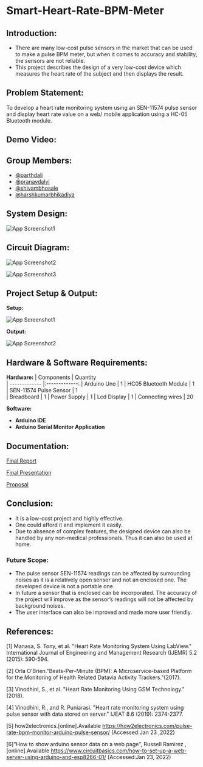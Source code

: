 # Smart-Heart-Rate-BPM-Meter

## Introduction:
- There are many low-cost pulse sensors in the market that can be used to make a pulse BPM meter, but when it comes to accuracy and stability, the sensors are not
reliable.
- This project describes the design of a very low-cost device which measures the heart rate of the subject and then displays the result.

## Problem Statement:
To develop a heart rate monitoring system using an SEN-11574 pulse sensor and display heart rate value on a web/ mobile application using a HC-05 Bluetooth
module.

## Demo Video:

[]()

## Group Members:
- [@parthdali](https://github.com/parthd06)
- [@pranavdalvi](https://github.com/PRANAVD-10)
- [@shivambhosale](https://github.com/ShivamB10)
- [@harshkumarbhikadiya](https://github.com/Harshbhikadiya29)

## System Design:

![App Screenshot1](https://github.com/parthd06/Smart-Heart-Rate-BPM-Meter/blob/main/Images/ss1.png)

## Circuit Diagram:

![App Screenshot2](https://github.com/parthd06/Smart-Heart-Rate-BPM-Meter/blob/main/Images/ss2.png)

![App Screenshot3](https://github.com/parthd06/Smart-Heart-Rate-BPM-Meter/blob/main/Images/ss3.png)

## Project Setup & Output:
**Setup:**

![App Screenshot1](https://github.com/parthd06/Smart-Heart-Rate-BPM-Meter/blob/main/Images/ss4.png)

**Output:**

![App Screenshot2](https://github.com/parthd06/Smart-Heart-Rate-BPM-Meter/blob/main/Images/ss5.png)

## Hardware & Software Requirements:
**Hardware:**
| Components    | Quantity     
| ------------- |:-------------:
| Arduino Uno     | 1
| HC05 Bluetooth Module      | 1     
| SEN-11574 Pulse Sensor | 1    
| Breadboard     | 1
| Power Supply     | 1
| Lcd Display     | 1
| Connecting wires     | 20

**Software:** 
- **Arduino IDE**
- **Arduino Serial Monitor Application**

## Documentation:
[Final Report](https://github.com/parthd06/Smart-Heart-Rate-BPM-Meter/blob/main/Documents/SL_Final_Report.pdf)

[Final Presentation](https://github.com/parthd06/Smart-Heart-Rate-BPM-Meter/blob/main/Documents/SL_Presentation.pdf)

[Proposal](https://github.com/parthd06/Smart-Heart-Rate-BPM-Meter/blob/main/Documents/SL_Proposal.pdf)

## Conclusion:
- It is a low-cost project and highly effective. 
- One could afford it and implement it easily.
- Due to absence of complex features, the designed device can also be handled by any non-medical professionals. Thus it can also be used at home.

### Future Scope:
- The pulse sensor SEN-11574 readings can be affected by surrounding noises as it is a relatively open sensor and not an enclosed one. The developed device is not a portable one. 
- In future a sensor that is enclosed can be incorporated. The accuracy of the project will improve as the sensor’s readings will not be affected by background noises.
- The user interface can also be improved and made more user friendly.

## References:

[1] Manasa, S. Tony, et al. "Heart Rate Monitoring System Using LabView." International Journal of Engineering and Management Research (IJEMR) 5.2 (2015): 590-594.

[2] Orla O’Brien."Beats-Per-Minute (BPM): A Microservice-based Platform for the Monitoring of Health Related Datavia Activity Trackers."(2017).

[3] Vinodhini, S., et al. "Heart Rate Monitoring Using GSM Technology." (2018).

[4] Vinodhini, R., and R. Puniarasi. "Heart rate monitoring system using pulse sensor with data stored on server." IJEAT 8.6 (2019): 2374-2377.

[5] how2electronics.[online].Available https://how2electronics.com/pulse-rate-bpm-monitor-arduino-pulse-sensor/ (Accessed:Jan 23 ,2022)

[6]"How to show arduino sensor data on a web page", Russell Ramirez , [online].Available https://www.circuitbasics.com/how-to-set-up-a-web-server-using-arduino-and-esp8266-01/ (Accessed:Jan 23, 2022)
